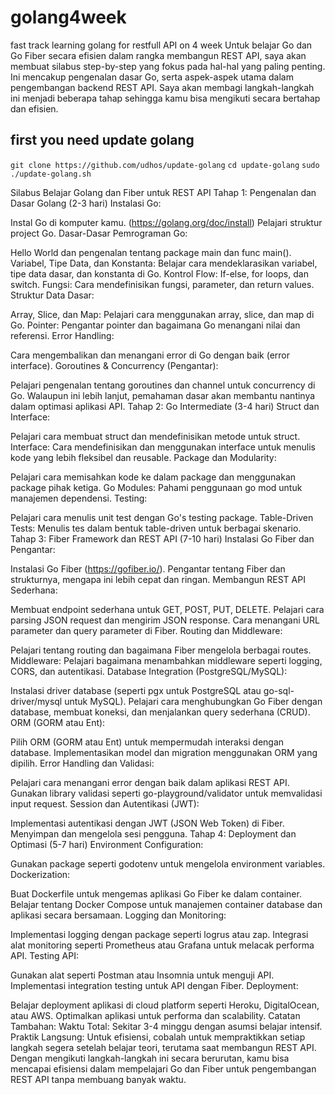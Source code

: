# golang4week
fast track learning golang for restfull API on 4 week
Untuk belajar Go dan Go Fiber secara efisien dalam rangka membangun REST API, saya akan membuat silabus step-by-step yang fokus pada hal-hal yang paling penting. Ini mencakup pengenalan dasar Go, serta aspek-aspek utama dalam pengembangan backend REST API. Saya akan membagi langkah-langkah ini menjadi beberapa tahap sehingga kamu bisa mengikuti secara bertahap dan efisien.


## first you need update golang

`git clone https://github.com/udhos/update-golang`
`cd update-golang`
`sudo ./update-golang.sh`


Silabus Belajar Golang dan Fiber untuk REST API
Tahap 1: Pengenalan dan Dasar Golang (2-3 hari)
Instalasi Go:

Instal Go di komputer kamu. (https://golang.org/doc/install)
Pelajari struktur project Go.
Dasar-Dasar Pemrograman Go:

Hello World dan pengenalan tentang package main dan func main().
Variabel, Tipe Data, dan Konstanta: Belajar cara mendeklarasikan variabel, tipe data dasar, dan konstanta di Go.
Kontrol Flow: If-else, for loops, dan switch.
Fungsi: Cara mendefinisikan fungsi, parameter, dan return values.
Struktur Data Dasar:

Array, Slice, dan Map: Pelajari cara menggunakan array, slice, dan map di Go.
Pointer: Pengantar pointer dan bagaimana Go menangani nilai dan referensi.
Error Handling:

Cara mengembalikan dan menangani error di Go dengan baik (error interface).
Goroutines & Concurrency (Pengantar):

Pelajari pengenalan tentang goroutines dan channel untuk concurrency di Go. Walaupun ini lebih lanjut, pemahaman dasar akan membantu nantinya dalam optimasi aplikasi API.
Tahap 2: Go Intermediate (3-4 hari)
Struct dan Interface:

Pelajari cara membuat struct dan mendefinisikan metode untuk struct.
Interface: Cara mendefinisikan dan menggunakan interface untuk menulis kode yang lebih fleksibel dan reusable.
Package dan Modularity:

Pelajari cara memisahkan kode ke dalam package dan menggunakan package pihak ketiga.
Go Modules: Pahami penggunaan go mod untuk manajemen dependensi.
Testing:

Pelajari cara menulis unit test dengan Go's testing package.
Table-Driven Tests: Menulis tes dalam bentuk table-driven untuk berbagai skenario.
Tahap 3: Fiber Framework dan REST API (7-10 hari)
Instalasi Go Fiber dan Pengantar:

Instalasi Go Fiber (https://gofiber.io/).
Pengantar tentang Fiber dan strukturnya, mengapa ini lebih cepat dan ringan.
Membangun REST API Sederhana:

Membuat endpoint sederhana untuk GET, POST, PUT, DELETE.
Pelajari cara parsing JSON request dan mengirim JSON response.
Cara menangani URL parameter dan query parameter di Fiber.
Routing dan Middleware:

Pelajari tentang routing dan bagaimana Fiber mengelola berbagai routes.
Middleware: Pelajari bagaimana menambahkan middleware seperti logging, CORS, dan autentikasi.
Database Integration (PostgreSQL/MySQL):

Instalasi driver database (seperti pgx untuk PostgreSQL atau go-sql-driver/mysql untuk MySQL).
Pelajari cara menghubungkan Go Fiber dengan database, membuat koneksi, dan menjalankan query sederhana (CRUD).
ORM (GORM atau Ent):

Pilih ORM (GORM atau Ent) untuk mempermudah interaksi dengan database.
Implementasikan model dan migration menggunakan ORM yang dipilih.
Error Handling dan Validasi:

Pelajari cara menangani error dengan baik dalam aplikasi REST API.
Gunakan library validasi seperti go-playground/validator untuk memvalidasi input request.
Session dan Autentikasi (JWT):

Implementasi autentikasi dengan JWT (JSON Web Token) di Fiber.
Menyimpan dan mengelola sesi pengguna.
Tahap 4: Deployment dan Optimasi (5-7 hari)
Environment Configuration:

Gunakan package seperti godotenv untuk mengelola environment variables.
Dockerization:

Buat Dockerfile untuk mengemas aplikasi Go Fiber ke dalam container.
Belajar tentang Docker Compose untuk manajemen container database dan aplikasi secara bersamaan.
Logging dan Monitoring:

Implementasi logging dengan package seperti logrus atau zap.
Integrasi alat monitoring seperti Prometheus atau Grafana untuk melacak performa API.
Testing API:

Gunakan alat seperti Postman atau Insomnia untuk menguji API.
Implementasi integration testing untuk API dengan Fiber.
Deployment:

Belajar deployment aplikasi di cloud platform seperti Heroku, DigitalOcean, atau AWS.
Optimalkan aplikasi untuk performa dan scalability.
Catatan Tambahan:
Waktu Total: Sekitar 3-4 minggu dengan asumsi belajar intensif.
Praktik Langsung: Untuk efisiensi, cobalah untuk mempraktikkan setiap langkah segera setelah belajar teori, terutama saat membangun REST API.
Dengan mengikuti langkah-langkah ini secara berurutan, kamu bisa mencapai efisiensi dalam mempelajari Go dan Fiber untuk pengembangan REST API tanpa membuang banyak waktu.
